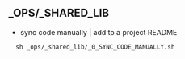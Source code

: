 ## _OPS/_SHARED_LIB
- sync code manually | add to a project README
```shell
  sh _ops/_shared_lib/_0_SYNC_CODE_MANUALLY.sh
```
